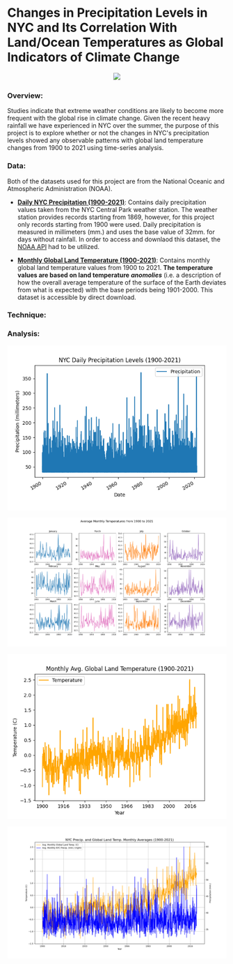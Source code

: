 # Changes in Precipitation Levels in NYC and Its Correlation With Land/Ocean Temperatures as Global Indicators of Climate Change
<p align="center">
  <img src="https://static01.nyt.com/images/2021/08/07/us/07xp-elsalandfall-2/07xp-elsalandfall-2-superJumbo.jpg" />
</p>

### Overview:
Studies indicate that extreme weather conditions are likely to become more frequent with the global rise in climate change. Given the recent heavy rainfall we have experienced in NYC over the summer, the purpose of this project is to explore whether or not the changes in NYC's precipitation levels showed any observable patterns with global land temperature changes from 1900 to 2021 using time-series analysis.


### Data:
Both of the datasets used for this project are from the National Oceanic and Atmospheric Administration (NOAA).
- **[Daily NYC Precipitation (1900-2021)](https://www.ncdc.noaa.gov/cdo-web/datasets/GHCND/stations/GHCND:USW00094728/detail)**: Contains daily precipitation values taken from the NYC Central Park weather station. The weather station provides records starting from 1869, however, for this project only records starting from 1900 were used. Daily precipitation is measured in millimeters (mm.) and uses the base value of 32mm. for days without rainfall. In order to access and downlaod this dataset, the [NOAA API](https://www.ncdc.noaa.gov/cdo-web/webservices/v2) had to be utilized. 

- **[Monthly Global Land Temperature (1900-2021)](https://www.ncdc.noaa.gov/cag/global/time-series/globe/ocean/all/1/1900-2021)**: Contains monthly global land temperature values from 1900 to 2021. **The temperature values are based on land temperature** ***anomolies*** (i.e. a description of how the overall average temperature of the surface of the Earth deviates from what is expected) with the base periods being 1901-2000. This dataset is accessible by direct download. 

### Technique:

### Analysis:

![image](https://raw.githubusercontent.com/Saida0/Data-Science-Project/main/PRCP_Daily.png)

![image](https://raw.githubusercontent.com/Saida0/Data-Science-Project/main/PRCP_Monthly.png)

![image](https://raw.githubusercontent.com/Saida0/Data-Science-Project/main/Land_Temp_Monthly.png)

![image](https://raw.githubusercontent.com/Saida0/Data-Science-Project/main/Comparing_Monthly_PRCP_Land.png)







